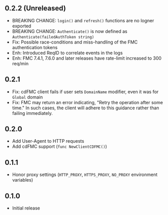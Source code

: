 ## 0.2.2 (Unreleased)

- BREAKING CHANGE: `login()` and `refresh()` functions are no logner exported
- BREAKING CHANGE: `Authenticate()` is now defined as `Authenticate(failedAuthToken string)`
- Fix: Possible race-conditions and miss-handling of the FMC authentication tokens
- Enh: Introduced ReqID to correlate events in the logs
- Enh: FMC 7.4.1, 7.6.0 and later releases have rate-limit increased to 300 req/min

## 0.2.1

- Fix: cdFMC client fails if user sets `DomainName` modifier, even it was for `Global` domain
- Fix: FMC may return an error indicating, "Retry the operation after some time." In such cases, the client will adhere to this guidance rather than failing immediately.

## 0.2.0

- Add User-Agent to HTTP requests
- Add cdFMC support (`func NewClientCDFMC()`)

## 0.1.1

- Honor proxy settings (`HTTP_PROXY`, `HTTPS_PROXY`, `NO_PROXY` environment variables)

## 0.1.0

- Initial release
